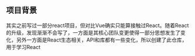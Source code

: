 ## 项目背景

其实之前写过一部分react项目，但对比Vue确实只能算接触过React。随着React的升级，发现渐渐不会写了，一方面是其核心团队变更使得一部分思想发生了变化，另外一方面是React生态相关，API和库都有一些变化，所以创建了此仓库，用于学习React
